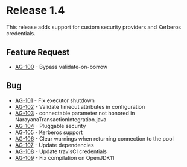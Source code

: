 # Release 1.4
This release adds support for custom security providers and Kerberos credentials.

## Feature Request
* [AG-100](https://issues.jboss.org/browse/AG-100) - Bypass validate-on-borrow

## Bug
* [AG-101](https://issues.jboss.org/browse/AG-101) - Fix executor shutdown
* [AG-102](https://issues.jboss.org/browse/AG-102) - Validate timeout attributes in configuration
* [AG-103](https://issues.jboss.org/browse/AG-103) - connectable parameter not honored in NarayanaTransactionIntegration.java
* [AG-104](https://issues.jboss.org/browse/AG-104) - Pluggable security
* [AG-105](https://issues.jboss.org/browse/AG-105) - Kerberos support
* [AG-106](https://issues.jboss.org/browse/AG-106) - Clear warnings when returning connection to the pool
* [AG-107](https://issues.jboss.org/browse/AG-107) - Update dependencies
* [AG-108](https://issues.jboss.org/browse/AG-108) - Update travisCI credentials
* [AG-109](https://issues.jboss.org/browse/AG-109) - Fix compilation on OpenJDK11

